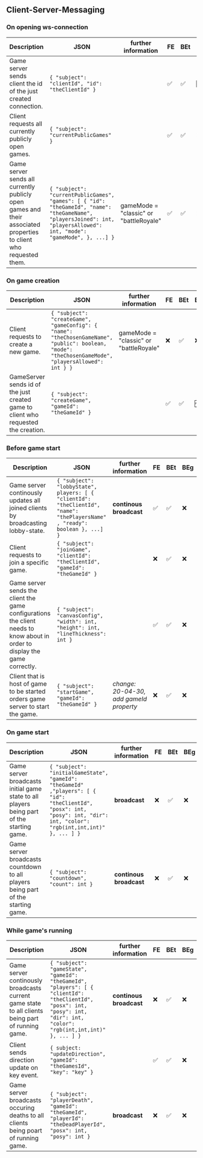 ## Client-Server-Messaging

### On opening ws-connection

|Description|JSON|further information|FE|BEt|BEg|
|---|---|---|---|---|---|
|Game server sends client the id of the just created connection.|`{ "subject": "clientId", "id": "theClientId" }`||✅|✅|🆓|
|Client requests all currently publicly open games.|`{ "subject": "currentPublicGames" }`||✅|✅|❌|
|Game server sends all currently publicly open games and their associated properties to client who requested them.|`{ "subject": "currentPublicGames", "games": [ { "id": "theGameId", "name": "theGameName", "playersJoined": int, "playersAllowed": int, "mode": "gameMode", }, ...] }`|gameMode = "classic" or "battleRoyale"|✅|✅|❌|


### On game creation
|Description|JSON|further information|FE|BEt|BEg|
|---|---|---|---|---|---|
|Client requests to create a new game.|`{ "subject": "createGame", "gameConfig": { "name": "theChosenGameName", "public": boolean, "mode": "theChosenGameMode", "playersAllowed": int } }`|gameMode = "classic" or "battleRoyale"|❌|✅|❌|
|GameServer sends id of the just created game to client who requested the creation.|`{ "subject": "createGame", "gameId": "theGameId" }`||✅|✅|🆓|


### Before game start
|Description|JSON|further information|FE|BEt|BEg|
|---|---|---|---|---|---|
|Game server continously updates all joined clients by broadcasting lobby-state.|`{ "subject": "lobbyState", players: [ { "clientId": "theClientId", "name": "thePlayersName" , "ready": boolean }, ...] }`|**continous broadcast**|✅|✅|❌|
|Client requests to join a specific game.|`{ "subject": "joinGame", "clientId": "theClientId", "gameId": "theGameId" }`||❌|✅|❌|
|Game server sends the client the game configurations the client needs to know about in order to display the game correctly.|`{ "subject": "canvasConfig", "width": int, "height": int, "lineThickness": int }`||✅|✅|❌|
|Client that is host of game to be started orders game server to start the game.| `{ "subject": "startGame", "gameId": "theGameId" }`|*change: 20-04-30, add gameId property*|❌|✅|❌|


### On game start
|Description|JSON|further information|FE|BEt|BEg|
|---|---|---|---|---|---|
|Game server broadcasts initial game state to all players being part of the starting game.|`{ "subject": "initialGameState", "gameId": "theGameId" ,"players": [ { "id": "theClientId", "posx": int, "posy": int, "dir": int, "color": "rgb(int,int,int)" }, ... ] }`|**broadcast**|❌|✅|❌|
|Game server broadcasts countdown to all players being part of the starting game.|`{ "subject": "countdown", "count": int }`|**continous broadcast**|❌|✅|❌|


### While game's running
|Description|JSON|further information|FE|BEt|BEg|
|---|---|---|---|---|---|
|Game server continously broadcasts current game state to all clients being part of running game.|`{ "subject": "gameState", "gameId": "theGameId", "players": [ { "clientId": "theClientId", "posx": int, "posy": int, "dir": int, "color": "rgb(int,int,int)" }, ... ] }`|**continous broadcast**|❌|✅|❌|
|Client sends direction update on key event.|`{ subject: "updateDirection", "gameId": "theGamesId", "key": "key" }`||✅|✅|❌|
|Game server broadcasts occuring deaths to all clients being poart of running game.|`{ "subject": "playerDeath", "gameId": "theGameId", "playerId": "theDeadPlayerId", "posx": int, "posy": int }`|**broadcast**|❌|✅|❌|
